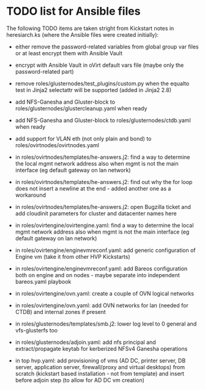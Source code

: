 # TODO list for Ansible files

The following TODO items are taken stright from Kickstart notes in heresiarch.ks (where the Ansible files were created initially):

* either remove the password-related variables from global group var files or at least encrypt them with Ansible Vault

* encrypt with Ansible Vault in oVirt default vars file (maybe only the password-related part)

* remove roles/glusternodes/test_plugins/custom.py when the equalto test in Jinja2 selectattr will be supported (added in Jinja2 2.8)

* add NFS-Ganesha and Gluster-block to roles/glusternodes/glustercleanup.yaml when ready

* add NFS-Ganesha and Gluster-block to roles/glusternodes/ctdb.yaml when ready

* add support for VLAN eth (not only plain and bond) to roles/ovirtnodes/ovirtnodes.yaml

* in roles/ovirtnodes/templates/he-answers.j2: find a way to determine the local mgmt network address also when mgmt is not the main interface (eg default gateway on lan network)

* in roles/ovirtnodes/templates/he-answers.j2: find out why the for loop does not insert a newline at the end - added another one as a workaround

* in roles/ovirtnodes/templates/he-answers.j2: open Bugzilla ticket and add cloudinit parameters for cluster and datacenter names here

* in roles/ovirtengine/ovirtengine.yaml: find a way to determine the local mgmt network address also when mgmt is not the main interface (eg default gateway on lan network)

* in roles/ovirtengine/enginevmreconf.yaml: add generic configuration of Engine vm (take it from other HVP Kickstarts)

* in roles/ovirtengine/enginevmreconf.yaml: add Bareos configuration both on engine and on nodes - maybe separate into independent bareos.yaml playbook

* in roles/ovirtengine/ovn.yaml: create a couple of OVN logical networks

* in roles/ovirtengine/ovn.yaml: add OVN networks for lan (needed for CTDB) and internal zones if present

* in roles/glusternodes/templates/smb.j2: lower log level to 0 general and vfs-glusterfs too

* in roles/glusternodes/adjoin.yaml: add nfs principal and extract/propagate keytab for kerberized NFSv4 Ganesha operations

* in top hvp.yaml: add provisioning of vms (AD DC, printer server, DB server, application server, firewall/proxy and virtual desktops) from scratch (kickstart based installation - not from template) and insert before adjoin step (to allow for AD DC vm creation)


